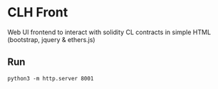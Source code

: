 # CLH Front

Web UI frontend to interact with solidity CL contracts in simple HTML (bootstrap, jquery & ethers.js) 

## Run
```
python3 -m http.server 8001
```